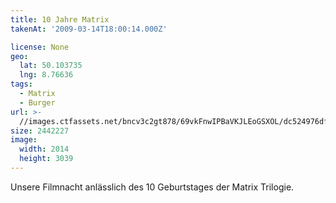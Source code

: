 ```yaml
---
title: 10 Jahre Matrix
takenAt: '2009-03-14T18:00:14.000Z'

license: None
geo:
  lat: 50.103735
  lng: 8.76636
tags:
  - Matrix
  - Burger
url: >-
  //images.ctfassets.net/bncv3c2gt878/69vkFnwIPBaVKJLEoGSXOL/dc524976df58929fe16d70b31e68f3c5/10-jahre-matrix_4355649277_o
size: 2442227
image:
  width: 2014
  height: 3039
---
```


Unsere Filmnacht anlässlich des 10 Geburtstages der Matrix Trilogie.
